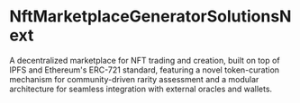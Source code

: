 # NftMarketplaceGeneratorSolutionsNext
A decentralized marketplace for NFT trading and creation, built on top of IPFS and Ethereum's ERC-721 standard, featuring a novel token-curation mechanism for community-driven rarity assessment and a modular architecture for seamless integration with external oracles and wallets.

